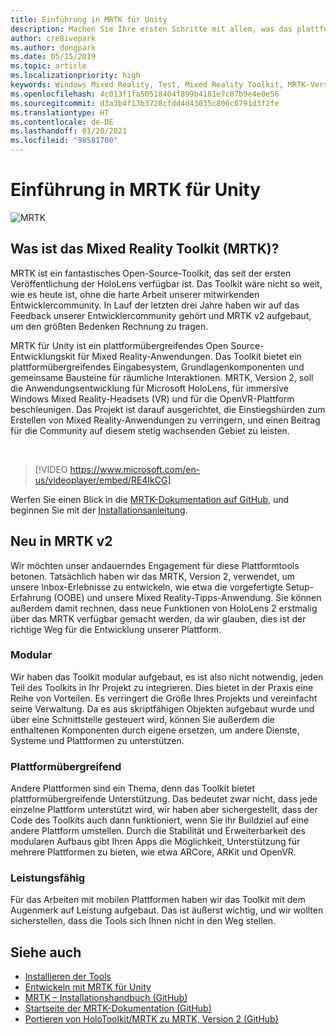 ```yaml
---
title: Einführung in MRTK für Unity
description: Machen Sie Ihre ersten Schritte mit allem, was das plattformübergreifende Mixed Reality-Toolkit für neue Mixed Reality-Entwickler bereithält.
author: cre8ivepark
ms.author: dongpark
ms.date: 05/15/2019
ms.topic: article
ms.localizationpriority: high
keywords: Windows Mixed Reality, Test, Mixed Reality Toolkit, MRTK-Version 2, MRTK, Tools, SDK, HoloLens, HoloLens 2, Mixed Reality-Headset, Windows Mixed Reality-Headset, Virtual Reality-Headset, plattformübergreifend
ms.openlocfilehash: 4c013f1fa50518404f899b4181e7c07b9e4e0e56
ms.sourcegitcommit: d3a3b4f13b3728cfdd4d43035c806c0791d3f2fe
ms.translationtype: HT
ms.contentlocale: de-DE
ms.lasthandoff: 01/20/2021
ms.locfileid: "98581700"
---
```

# <a name="introducing-mrtk-for-unity"></a>Einführung in MRTK für Unity

![MRTK](../../design/images/MRTK_UX_Hero.png)

## <a name="what-is-mixed-reality-toolkit-mrtk"></a>Was ist das Mixed Reality Toolkit (MRTK)?

MRTK ist ein fantastisches Open-Source-Toolkit, das seit der ersten Veröffentlichung der HoloLens verfügbar ist. Das Toolkit wäre nicht so weit, wie es heute ist, ohne die harte Arbeit unserer mitwirkenden Entwicklercommunity. In Lauf der letzten drei Jahre haben wir auf das Feedback unserer Entwicklercommunity gehört und MRTK v2 aufgebaut, um den größten Bedenken Rechnung zu tragen.  

MRTK für Unity ist ein plattformübergreifendes Open Source-Entwicklungskit für Mixed Reality-Anwendungen. Das Toolkit bietet ein plattformübergreifendes Eingabesystem, Grundlagenkomponenten und gemeinsame Bausteine für räumliche Interaktionen. MRTK, Version 2, soll die Anwendungsentwicklung für Microsoft HoloLens, für immersive Windows Mixed Reality-Headsets (VR) und für die OpenVR-Plattform beschleunigen. Das Projekt ist darauf ausgerichtet, die Einstiegshürden zum Erstellen von Mixed Reality-Anwendungen zu verringern, und einen Beitrag für die Community auf diesem stetig wachsenden Gebiet zu leisten.

<br>

> [!VIDEO https://www.microsoft.com/en-us/videoplayer/embed/RE4IkCG]

Werfen Sie einen Blick in die [MRTK-Dokumentation auf GitHub](https://microsoft.github.io/MixedRealityToolkit-Unity/README.html), und beginnen Sie mit der [Installationsanleitung](https://microsoft.github.io/MixedRealityToolkit-Unity/Documentation/Installation.html).

## <a name="new-with-mrtk-v2"></a>Neu in MRTK v2

Wir möchten unser andauerndes Engagement für diese Plattformtools betonen.  Tatsächlich haben wir das MRTK, Version 2, verwendet, um unsere Inbox-Erlebnisse zu entwickeln, wie etwa die vorgefertigte Setup-Erfahrung (OOBE) und unsere Mixed Reality-Tipps-Anwendung. Sie können außerdem damit rechnen, dass neue Funktionen von HoloLens 2 erstmalig über das MRTK verfügbar gemacht werden, da wir glauben, dies ist der richtige Weg für die Entwicklung unserer Plattform. 

### <a name="modular"></a>Modular

Wir haben das Toolkit modular aufgebaut, es ist also nicht notwendig, jeden Teil des Toolkits in Ihr Projekt zu integrieren.  Dies bietet in der Praxis eine Reihe von Vorteilen.  Es verringert die Größe Ihres Projekts und vereinfacht seine Verwaltung.  Da es aus skriptfähigen Objekten aufgebaut wurde und über eine Schnittstelle gesteuert wird, können Sie außerdem die enthaltenen Komponenten durch eigene ersetzen, um andere Dienste, Systeme und Plattformen zu unterstützen.

### <a name="cross-platform"></a>Plattformübergreifend

Andere Plattformen sind ein Thema, denn das Toolkit bietet plattformübergreifende Unterstützung.  Das bedeutet zwar nicht, dass jede einzelne Plattform unterstützt wird, wir haben aber sichergestellt, dass der Code des Toolkits auch dann funktioniert, wenn Sie ihr Buildziel auf eine andere Plattform umstellen.  Durch die Stabilität und Erweiterbarkeit des modularen Aufbaus gibt Ihren Apps die Möglichkeit, Unterstützung für mehrere Plattformen zu bieten, wie etwa ARCore, ARKit und OpenVR.

### <a name="performant"></a>Leistungsfähig

Für das Arbeiten mit mobilen Plattformen haben wir das Toolkit mit dem Augenmerk auf Leistung aufgebaut.  Das ist äußerst wichtig, und wir wollten sicherstellen, dass die Tools sich Ihnen nicht in den Weg stellen.

## <a name="see-also"></a>Siehe auch

* [Installieren der Tools](../install-the-tools.md)
* [Entwickeln mit MRTK für Unity](unity-development-overview.md)
* [MRTK – Installationshandbuch (GitHub)](https://microsoft.github.io/MixedRealityToolkit-Unity/Documentation/Installation.html)
* [Startseite der MRTK-Dokumentation (GitHub)](https://microsoft.github.io/MixedRealityToolkit-Unity/README.html)
* [Portieren von HoloToolkit/MRTK zu MRTK, Version 2 (GitHub)](https://microsoft.github.io/MixedRealityToolkit-Unity/Documentation/HTKToMRTKPortingGuide.html)
